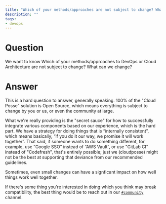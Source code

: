 ```yaml
---
title: "Which of your methods/approaches are not subject to change? What can we change?"
description: ""
tags:
- devops
---
```


# Question

We want to know Which of your methods/approaches to DevOps or Cloud Architecture are not subject to change? What can we change?

# Answer

This is a hard question to answer, generally speaking. 100% of the "Cloud Posse" solution is Open Source, which means everything is subject to change by you or us, or even the community at large.

What we're really providing is the "secret sauce" for how to successfully integrate various components based on our experience, which is the hard part. We have a strategy for doing things that is “internally consistent”, which means basically, “if you do it our way, we promise it will work together”. That said, if someone wants to do something different, for example, use “Google SSO” instead of “AWS Vault”, or use "GitLab CI" instead of "Codefresh", that's entirely possible; just we (cloudposse) might not be the best at supporting that deviance from our recommended guidelines.

Sometimes, even small changes can have a signficant impact on how well things work well together.

If there's some thing you're interested in doing which you think may break compatibility, the best thing would be to reach out in our [`#community`](https://cloudposse.com/slack/) channel.
